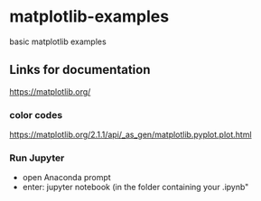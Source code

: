 # matplotlib-examples
basic matplotlib examples

## Links for documentation
https://matplotlib.org/

### color codes
https://matplotlib.org/2.1.1/api/_as_gen/matplotlib.pyplot.plot.html


### Run Jupyter
- open Anaconda prompt
- enter: jupyter notebook (in the folder containing your .ipynb"
